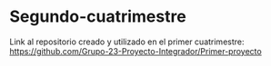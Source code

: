 # Segundo-cuatrimestre
Link al repositorio creado y utilizado en el primer cuatrimestre: https://github.com/Grupo-23-Proyecto-Integrador/Primer-proyecto
